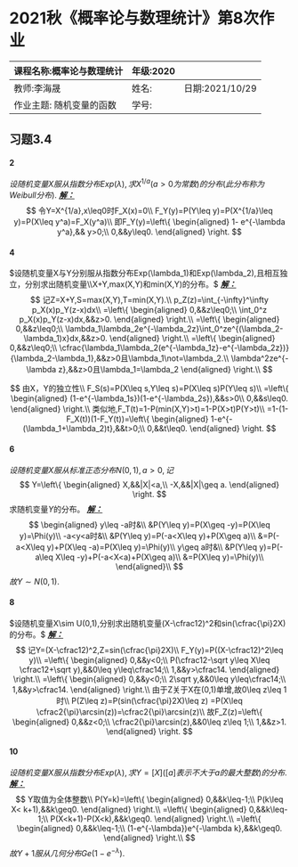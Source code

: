 # 2021秋《概率论与数理统计》第8次作业

| 课程名称:概率论与数理统计 | 年级:2020 |                 |
| :------------------------ | --------- | :-------------- |
| 教师:李海晟               | 姓名:     | 日期:2021/10/29 |
| 作业主题: 随机变量的函数  | 学号:     |                 |

## 习题3.4

#### 2
$设随机变量X服从指数分布Exp(\lambda),求X^{1/a}(a>0为常数)的分布(此分布称为Weibull分布).$
<u>***解：***</u>
$$
令Y=X^{1/a},x\leq0时F_X(x)=0\\
F_Y(y)=P(Y\leq y)=P(X^{1/a}\leq y)=P(X\leq y^a)=F_X(y^a)\\
即F_Y(y)=\left\{
\begin{aligned}
1- e^{-\lambda y^a},&& y>0;\\
0,&&y\leq0.
\end{aligned}
\right.
$$





#### 4
$设随机变量X与Y分别服从指数分布Exp(\lambda_1)和Exp(\lambda_2),且相互独立，分别求出随机变量\\X+Y,max(X,Y)和min(X,Y)的分布。$
<u>***解：***</u>
$$
记Z=X+Y,S=max(X,Y),T=min(X,Y).\\
p_Z(z)=\int_{-\infty}^\infty p_X(x)p_Y(z-x)dx\\
=\left\{
\begin{aligned}
0,&&z\leq0;\\
\int_0^z p_X(x)p_Y(z-x)dx,&&z>0.
\end{aligned}
\right.\\
=\left\{
\begin{aligned}
0,&&z\leq0;\\
\lambda_1\lambda_2e^{-\lambda_2z}\int_0^ze^{(\lambda_2-\lambda_1)x}dx,&&z>0.
\end{aligned}
\right.\\
=\left\{
\begin{aligned}
0,&&z\leq0;\\
\cfrac{\lambda_1\lambda_2(e^{-\lambda_1z}-e^{-\lambda_2z})}{\lambda_2-\lambda_1},&&z>0且\lambda_1\not=\lambda_2.\\
\lambda^2ze^{-\lambda z},&&z>0且\lambda_1=\lambda_2
\end{aligned}
\right.\\
$$

$$
由X，Y的独立性\\
F_S(s)=P(X\leq s,Y\leq s)=P(X\leq s)P(Y\leq s)\\
=\left\{
\begin{aligned}
(1-e^{-\lambda_1s})(1-e^{-\lambda_2s}),&&s>0\\
0,&&s\leq0.
\end{aligned}
\right.\\
类似地,F_T(t)=1-P(min(X,Y)>t)=1-P(X>t)P(Y>t)\\
=1-(1-F_X(t))(1-F_Y(t))=\left\{
\begin{aligned}
1-e^{-(\lambda_1+\lambda_2)t},&&t>0;\\
0,&&t\leq0.
\end{aligned}
\right.
$$



#### 6
$设随机变量X服从标准正态分布N(0,1),a>0,记$
$$
Y=\left\{
\begin{aligned}
X,&&|X|<a,\\
-X,&&|X|\geq a.
\end{aligned}
\right.
$$
求随机变量$Y$的分布。
<u>***解：***</u>
$$
\begin{aligned}
y\leq -a时&\\
&P(Y\leq y)=P(X\geq -y)=P(X\leq y)=\Phi(y)\\
-a<y<a时&\\
&P(Y\leq y)=P(-a<X\leq y)+P(X\geq a)\\
&=P(-a<X\leq y)+P(X\leq -a)=P(X\leq y)=\Phi(y)\\
y\geq a时&\\
&P(Y\leq y)=P(-a\leq X\leq -y)+P(-a<X<a)+P(X\geq a)\\
&=P(X\leq y)=\Phi(y)\\
\end{aligned}\\
$$
$故Y\sim N(0,1).$




#### 8
$设随机变量X\sim U(0,1),分别求出随机变量(X-\cfrac12)^2和sin(\cfrac{\pi}2X)的分布。$
<u>***解：***</u>
$$
记Y=(X-\cfrac12)^2,Z=sin(\cfrac{\pi}2X)\\
F_Y(y)=P((X-\cfrac12)^2\leq y)\\
=\left\{
\begin{aligned}
0,&&y<0;\\
P(\cfrac12-\sqrt y\leq X\leq \cfrac12+\sqrt y),&&0\leq y\leq\cfrac14;\\
1,&&y>\cfrac14.
\end{aligned}
\right.\\
=\left\{
\begin{aligned}
0,&&y<0;\\
2\sqrt y,&&0\leq y\leq\cfrac14;\\
1,&&y>\cfrac14.
\end{aligned}
\right.\\
由于Z关于X在(0,1)单增,故0\leq z\leq 1时\\
P(Z\leq z)=P(sin(\cfrac{\pi}2X)\leq z)
=P(X\leq \cfrac2{\pi}\arcsin(z))=\cfrac2{\pi}\arcsin(z)\\
故F_Z(z)=\left\{
\begin{aligned}
0,&&z<0;\\
\cfrac2{\pi}\arcsin(z),&&0\leq z\leq 1;\\
1,&&z>1.
\end{aligned}
\right.
$$





#### 10
$设随机变量X服从指数分布Exp(\lambda),求Y=[X]([a]表示不大于a的最大整数)的分布.$
<u>***解：***</u>
$$
Y取值为全体整数\\
P(Y=k)=\left\{
\begin{aligned}
0,&&k\leq-1;\\
P(k\leq X< k+1),&&k\geq0.
\end{aligned}
\right.\\
=\left\{
\begin{aligned}
0,&&k\leq-1;\\
P(X<k+1)-P(X<k),&&k\geq0.
\end{aligned}
\right.\\
=\left\{
\begin{aligned}
0,&&k\leq-1;\\
(1-e^{-\lambda})e^{-\lambda k},&&k\geq0.
\end{aligned}
\right.\\
$$
$故Y+1服从几何分布Ge(1-e^{-\lambda}).$